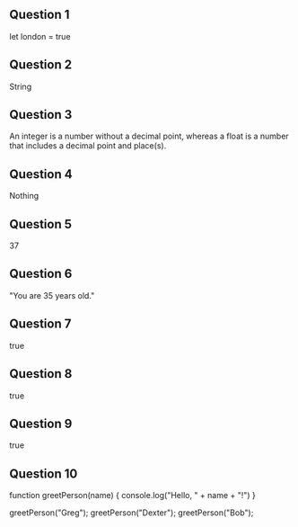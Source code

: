 ## Question 1 
let london = true

## Question 2
String

## Question 3
An integer is a number without a decimal point, whereas a float is a number that includes a decimal point and place(s).

## Question 4
Nothing

## Question 5
37

## Question 6
"You are 35 years old."

## Question 7
true

## Question 8
true

## Question 9
true

## Question 10
function greetPerson(name) {
    console.log("Hello, " + name + "!")
}

greetPerson("Greg");
greetPerson("Dexter");
greetPerson("Bob");

   